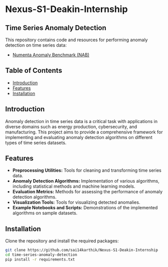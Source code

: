# Nexus-S1-Deakin-Internship

## Time Series Anomaly Detection

This repository contains code and resources for performing anomaly detection on time series data:


- [Numenta Anomaly Benchmark (NAB)](https://www.kaggle.com/datasets/boltzmannbrain/nab)

## Table of Contents

- [Introduction](#introduction)
- [Features](#features)
- [Installation](#installation)


## Introduction

Anomaly detection in time series data is a critical task with applications in diverse domains such as energy production, cybersecurity, and manufacturing. This project aims to provide a comprehensive framework for implementing and evaluating anomaly detection algorithms on different types of time series datasets.

## Features

- **Preprocessing Utilities:** Tools for cleaning and transforming time series data.
- **Anomaly Detection Algorithms:** Implementation of various algorithms, including statistical methods and machine learning models.
- **Evaluation Metrics:** Methods for assessing the performance of anomaly detection algorithms.
- **Visualization Tools:** Tools for visualizing detected anomalies.
- **Example Notebooks and Scripts:** Demonstrations of the implemented algorithms on sample datasets.

## Installation

Clone the repository and install the required packages:

```bash
git clone https://github.com/sai14karthik/Nexus-S1-Deakin-Internship
cd time-series-anomaly-detection
pip install -r requirements.txt
